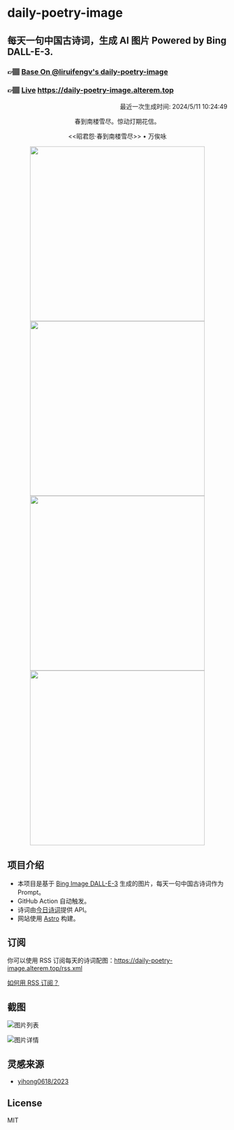 
# daily-poetry-image

## 每天一句中国古诗词，生成 AI 图片 Powered by Bing DALL-E-3.

### 👉🏽 [Base On @liruifengv's daily-poetry-image](https://github.com/liruifengv/daily-poetry-image)

### 👉🏽 [Live](https://daily-poetry-image.alterem.top/) https://daily-poetry-image.alterem.top

<p align="right">
  最近一次生成时间: 2024/5/11 10:24:49
</p>
<p align="center">
春到南楼雪尽。惊动灯期花信。
</p>
<p align="center">
<<昭君怨·春到南楼雪尽>> • 万俟咏
</p>
<p align="center">
<img src="https://tse2.mm.bing.net/th/id/OIG3.c9thJx2VkxAQnHmw1ZNM" height="400" width="400" />
<img src="https://tse3.mm.bing.net/th/id/OIG3.uApZjqERlXdZJPTaCvVz" height="400" width="400" />
<img src="https://tse4.mm.bing.net/th/id/OIG3.UByozdh5_IgNs6rAKkV2" height="400" width="400" />
<img src="https://tse4.mm.bing.net/th/id/OIG3.3HxPYDxldjYeE37_f54v" height="400" width="400" />
</p>

## 项目介绍

-   本项目是基于 [Bing Image DALL-E-3](https://www.bing.com/images/create) 生成的图片，每天一句中国古诗词作为 Prompt。
-   GitHub Action 自动触发。
-   诗词由[今日诗词](https://www.jinrishici.com/)提供 API。
-   网站使用 [Astro](https://astro.build) 构建。

## 订阅

你可以使用 RSS 订阅每天的诗词配图：https://daily-poetry-image.alterem.top/rss.xml

[如何用 RSS 订阅？](https://zhuanlan.zhihu.com/p/55026716)

## 截图

![图片列表](./screenshots/Snipaste_2023-12-28_21-00-26.png)

![图片详情](./screenshots/Snipaste_2023-12-28_21-00-53.png)

## 灵感来源

-   [yihong0618/2023](https://github.com/yihong0618/2023)

## License

MIT
